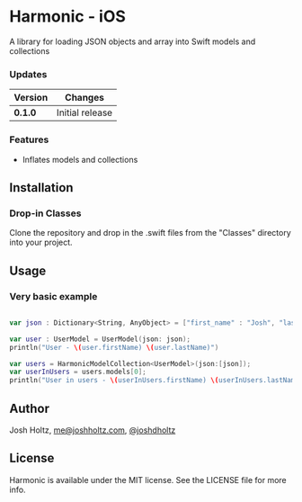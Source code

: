 # Harmonic - iOS

A library for loading JSON objects and array into Swift models and collections

### Updates

Version | Changes
--- | ---
**0.1.0** | Initial release

### Features
- Inflates models and collections

## Installation

### Drop-in Classes
Clone the repository and drop in the .swift files from the "Classes" directory into your project.

## Usage

### Very basic example

```swift

var json : Dictionary<String, AnyObject> = ["first_name" : "Josh", "last_name" : "Holtz", "middle_name" : ""];

var user : UserModel = UserModel(json: json);
println("User - \(user.firstName) \(user.lastName)")

var users = HarmonicModelCollection<UserModel>(json:[json]);
var userInUsers = users.models[0];
println("User in users - \(userInUsers.firstName) \(userInUsers.lastName)");

```

## Author

Josh Holtz, me@joshholtz.com, [@joshdholtz](https://twitter.com/joshdholtz)

## License

Harmonic is available under the MIT license. See the LICENSE file for more info.


